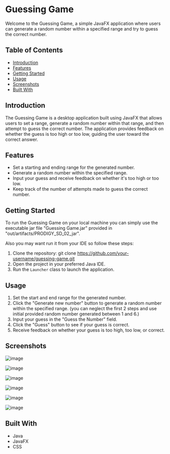 # Guessing Game

Welcome to the Guessing Game, a simple JavaFX application where users can generate a random number within a specified range and try to guess the correct number.

## Table of Contents

- [Introduction](#introduction)
- [Features](#features)
- [Getting Started](#getting-started)
- [Usage](#usage)
- [Screenshots](#screenshots)
- [Built With](#built-with)

## Introduction

The Guessing Game is a desktop application built using JavaFX that allows users to set a range, generate a random number within that range, and then attempt to guess the correct number. The application provides feedback on whether the guess is too high or too low, guiding the user toward the correct answer.

## Features

- Set a starting and ending range for the generated number.
- Generate a random number within the specified range.
- Input your guess and receive feedback on whether it's too high or too low.
- Keep track of the number of attempts made to guess the correct number.

## Getting Started

To run the Guessing Game on your local machine you can simply use the executable jar file "Guessing Game.jar" provided in "out/artifacts/PRODIGY_SD_02_jar". 

Also you may want run it from your IDE so follow these steps:

1. Clone the repository:
git clone https://github.com/your-username/guessing-game.git
2. Open the project in your preferred Java IDE.
3. Run the `Launcher` class to launch the application.

## Usage

1. Set the start and end range for the generated number.
2. Click the "Generate new number" button to generate a random number within the specified range.
(you can neglect the first 2 steps and use initial provided random number generated between 1 and 6.)
3. Input your guess in the "Guess the Number" field.
4. Click the "Guess" button to see if your guess is correct.
5. Receive feedback on whether your guess is too high, too low, or correct.

## Screenshots

![image](https://github.com/mahmoudattia12/PRODIGY_SD_02/assets/96799025/e6484f95-c98a-43cb-b33b-a32e8c223bbb)

![image](https://github.com/mahmoudattia12/PRODIGY_SD_02/assets/96799025/96302274-c68d-4990-910e-c859f08090a1)

![image](https://github.com/mahmoudattia12/PRODIGY_SD_02/assets/96799025/88d25375-84f9-41e4-928e-72fdcd9e82fb)

![image](https://github.com/mahmoudattia12/PRODIGY_SD_02/assets/96799025/96fa4c50-49d2-4bd8-ae75-a67bc939ac82)

![image](https://github.com/mahmoudattia12/PRODIGY_SD_02/assets/96799025/f282b156-09d6-45b2-a4a6-e5a6d2b7005e)

![image](https://github.com/mahmoudattia12/PRODIGY_SD_02/assets/96799025/5356a0ec-207c-4f0b-acb7-1b9532e2632e)

## Built With

- Java
- JavaFX
- CSS
